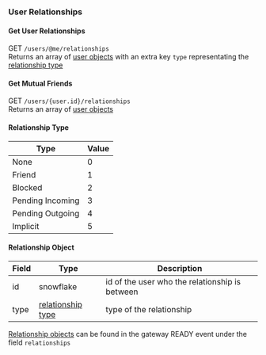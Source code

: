 ### User Relationships

#### Get User Relationships

GET `/users/@me/relationships`  
Returns an array of [user objects](https://discord.com/developers/docs/resources/user#user-object) with an extra key `type` representating the [relationship type](#relationship-type)

#### Get Mutual Friends

GET `/users/{user.id}/relationships`  
Returns an array of [user objects](https://discord.com/developers/docs/resources/user#user-object)

#### Relationship Type

| Type             | Value |
|------------------|-------|
| None             | 0     |
| Friend           | 1     |
| Blocked          | 2     |
| Pending Incoming | 3     |
| Pending Outgoing | 4     |
| Implicit         | 5     |

#### Relationship Object

| Field | Type                                    | Description                                    |
|-------|-----------------------------------------|------------------------------------------------|
| id    | snowflake                               | id of the user who the relationship is between |
| type  | [relationship type](#relationship-type) | type of the relationship                       |

[Relationship objects](#relationship-object) can be found in the gateway READY event under the field `relationships`
